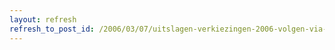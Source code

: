 ```yaml
---
layout: refresh
refresh_to_post_id: /2006/03/07/uitslagen-verkiezingen-2006-volgen-via-internet
---
```

